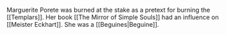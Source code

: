Marguerite Porete was burned at the stake as a pretext for burning the [[Templars]]. Her book [[The Mirror of Simple Souls]] had an influence on [[Meister Eckhart]]. She was a [[Beguines|Beguine]].